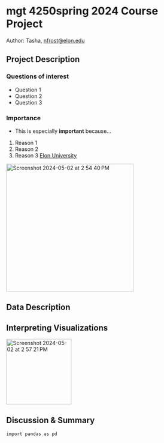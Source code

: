 # mgt 4250spring 2024 Course Project 
Author: Tasha, nfrost@elon.edu
## Project Description
### Questions of interest 
- Question 1
- Question 2
- Question 3
  
### Importance
- This is especially **important** because...
1. Reason 1
2. Reason 2
3. Reason 3 
[Elon University](https://www.elon.edu/)
<img width="340" alt="Screenshot 2024-05-02 at 2 54 40 PM" src="https://github.com/Tasha555/mgt4250spring2024/assets/168772430/d48781e7-4996-47a6-9adc-a2fc5a7f82ef">

## Data Description
## Interpreting Visualizations
<img width="174" alt="Screenshot 2024-05-02 at 2 57 21 PM" src="https://github.com/Tasha555/mgt4250spring2024/assets/168772430/423c5ee0-8a4f-44a6-8917-35711ad686df">

## Discussion & Summary 

```
import pandas as pd 
```
